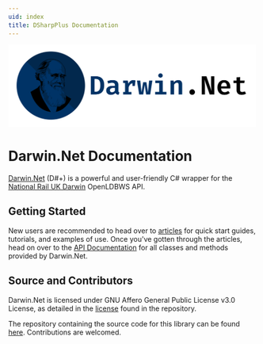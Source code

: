 ```yaml
---
uid: index
title: DSharpPlus Documentation
---
```


<img class="logo-center" src="images/Long Logo.svg" alt="DSharpPlus Logo" width=500>
<h1 class="delet-this">Darwin.Net Documentation</h1>

[Darwin.Net][1] (D#+) is a powerful and user-friendly C# wrapper for the [National Rail UK Darwin][5] OpenLDBWS API.

## Getting Started
New users are recommended to head over to [articles][2] for quick start guides, tutorials, and examples of use. Once you've gotten through the articles, head on over to the [API Documentation][3] for all classes and methods provided by Darwin.Net.

## Source and Contributors
Darwin.Net is licensed under GNU Affero General Public License v3.0 License, as detailed in the [license][4] found in the repository.<br/>

The repository containing the source code for this library can be found [here][1]. Contributions are welcomed.

<!-- LINKS -->
[1]:  https://github.com/rhys-wootton/Darwin.Net "Darwin.Net - GitHub"
[2]:  /articles/preamble.html
[3]:  /api/
[4]:  https://github.com/rhys-wootton/Darwin.Net/blob/master/LICENSE.txt "Darwin.Net License"
[5]:  https://www.nationalrail.co.uk/100296.aspx "National Rail Enquiries - Darwin Data Feeds"
